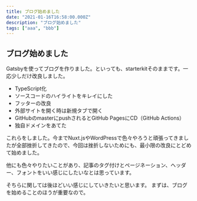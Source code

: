 ```yaml
---
title: ブログ始めました
date: "2021-01-16T16:58:00.000Z"
description: "ブログ始めました"
tags: ["aaa", "bbb"]
---
```


## ブログ始めました
Gatsbyを使ってブログを作りました。といっても、starterkitそのままです。一応少しだけ改良しました。
- TypeScript化
- ソースコードのハイライトをキレイにした
- フッターの改良
- 外部サイトを開く時は新規タブで開く
- GitHubのmasterにpushされるとGitHub PagesにCD（GitHub Actions）
- 独自ドメインをあてた

これらをしました。今までNuxt.jsやWordPressで色々やろうと頑張ってきましたが全部挫折してきたので、今回は挫折しないためにも、最小限の改良にとどめて始めました。

他にも色々やりたいことがあり、記事のタグ付けとページネーション、ヘッダー、フォントをいい感じにしたいなとは思っています。

そちらに関しては後ほどいい感じにしていきたいと思います。
まずは、ブログを始めることのほうが重要なので。
